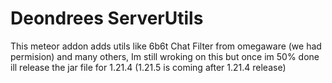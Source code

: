 # Deondrees ServerUtils
This meteor addon adds utils like 6b6t Chat Filter from omegaware (we had permision) and many others, Im still wroking on this but once im 50% done ill release the jar file for 1.21.4 (1.21.5 is coming after 1.21.4 release)
